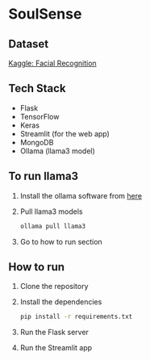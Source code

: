 # SoulSense

## Dataset

[Kaggle: Facial Recognition](https://www.kaggle.com/datasets/apollo2506/facial-recognition-dataset)

## Tech Stack

- Flask
- TensorFlow
- Keras
- Streamlit (for the web app)
- MongoDB
- Ollama (llama3 model)

## To run llama3

1. Install the ollama software from [here](https://ollama.com/download/)
2. Pull llama3 models

    ```bash
    ollama pull llama3
    ```

3. Go to how to run section

## How to run

1. Clone the repository
2. Install the dependencies

    ```bash
    pip install -r requirements.txt
    ```

3. Run the Flask server
4. Run the Streamlit app
